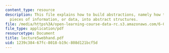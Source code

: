 ```yaml
---
content_type: resource
description: This file explains how to build abstractions, namely how to group together
  pieces of information, or data, into abstract structures.
file: /media/https%3A/open-learning-course-data-rc.s3.amazonaws.com/6-001-structure-and-interpretation-of-computer-programs-spring-2005/1239c38467fc8018b19c808d121bcf5d_lecture5webhand.pdf
file_type: application/pdf
resourcetype: Document
title: lecture5webhand.pdf
uid: 1239c384-67fc-8018-b19c-808d121bcf5d
---
```

